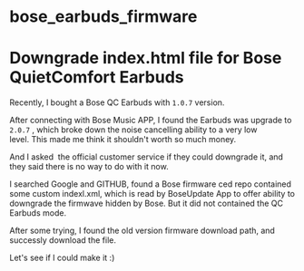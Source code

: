 # bose_earbuds_firmware

# Downgrade index.html file for Bose QuietComfort Earbuds

Recently, I bought a Bose QC Earbuds with `1.0.7` version.

After connecting with Bose Music APP, I found the Earbuds was upgrade to `2.0.7` , which broke down the noise cancelling ability to a very low level. This made me think it shouldn't worth so much money.

And I asked  the official customer service if they could downgrade it, and they said there is no way to do with it now.

I searched Google and GITHUB, found a Bose firmware ced repo contained some custom indexl.xml, which is read by BoseUpdate App to offer ability to downgrade the firmwave hidden by Bose. But it did not contained the QC Earbuds mode.

After some trying, I found the old version firmware download path, and successly download the file.

Let's see if I could make it :)
